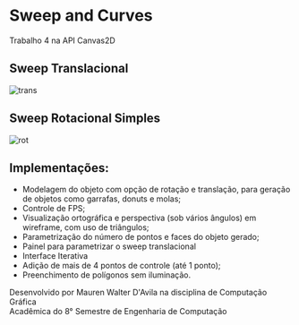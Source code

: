 # Sweep and Curves
Trabalho 4 na API Canvas2D


## Sweep Translacional
![trans](https://user-images.githubusercontent.com/59773787/184468947-113ce954-b414-444e-9bf9-c2fa371b5539.gif)


## Sweep Rotacional Simples
![rot](https://user-images.githubusercontent.com/59773787/184468961-ebb3e8c4-49d5-4fc6-a135-fe01e53ff2e2.gif)




## Implementações:<br/>
* Modelagem do objeto com opção de rotação e translação, para geração de objetos como garrafas, donuts e molas;
* Controle de FPS;
* Visualização ortográfica e perspectiva (sob vários ângulos) em wireframe, com uso de triângulos;
* Parametrização do número de pontos e faces do objeto gerado;
* Painel para parametrizar o sweep translacional
* Interface Iterativa
* Adição de mais de 4 pontos de controle (até 1 ponto);
* Preenchimento de polígonos sem iluminação.


Desenvolvido por Mauren Walter D'Avila na disciplina de Computação Gráfica<br/> 
Acadêmica do 8° Semestre de Engenharia de Computação
